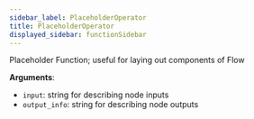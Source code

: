 ```yaml
---
sidebar_label: PlaceholderOperator
title: PlaceholderOperator
displayed_sidebar: functionSidebar
---
```


Placeholder Function; useful for laying out components of Flow

**Arguments**:

- `input`: string for describing node inputs
- `output_info`: string for describing node outputs

